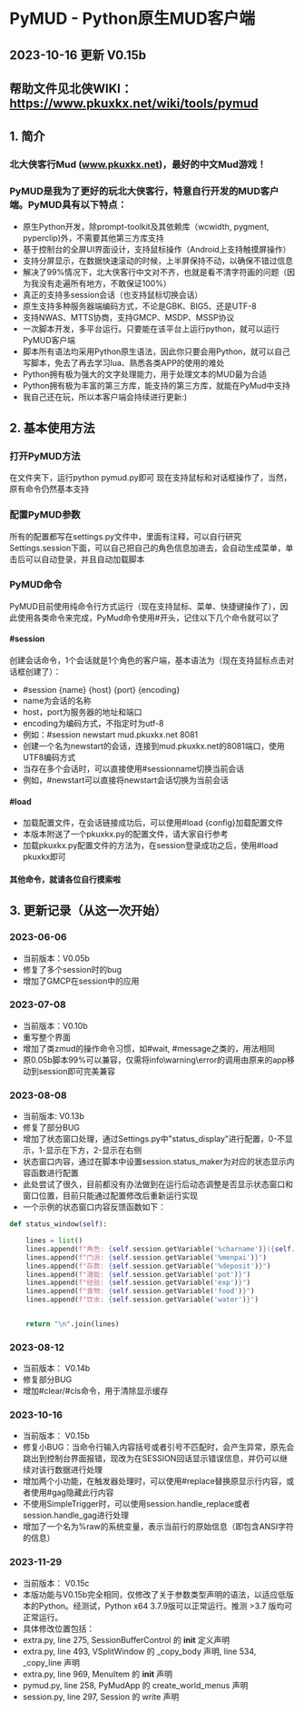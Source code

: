# PyMUD - Python原生MUD客户端
## 2023-10-16 更新 V0.15b
## 帮助文件见北侠WIKI：  https://www.pkuxkx.net/wiki/tools/pymud
## 1. 简介
### 北大侠客行Mud (www.pkuxkx.net)，最好的中文Mud游戏！
### PyMUD是我为了更好的玩北大侠客行，特意自行开发的MUD客户端。PyMUD具有以下特点：
+ 原生Python开发，除prompt-toolkit及其依赖库（wcwidth, pygment, pyperclip)外，不需要其他第三方库支持
+ 基于控制台的全屏UI界面设计，支持鼠标操作（Android上支持触摸屏操作）
+ 支持分屏显示，在数据快速滚动的时候，上半屏保持不动，以确保不错过信息
+ 解决了99%情况下，北大侠客行中文对不齐，也就是看不清字符画的问题（因为我没有走遍所有地方，不敢保证100%）
+ 真正的支持多session会话（也支持鼠标切换会话）
+ 原生支持多种服务器端编码方式，不论是GBK、BIG5、还是UTF-8
+ 支持NWAS、MTTS协商，支持GMCP、MSDP、MSSP协议
+ 一次脚本开发，多平台运行。只要能在该平台上运行python，就可以运行PyMUD客户端
+ 脚本所有语法均采用Python原生语法，因此你只要会用Python，就可以自己写脚本，免去了再去学习lua、熟悉各类APP的使用的难处
+ Python拥有极为强大的文字处理能力，用于处理文本的MUD最为合适
+ Python拥有极为丰富的第三方库，能支持的第三方库，就能在PyMud中支持
+ 我自己还在玩，所以本客户端会持续进行更新:)
## 2. 基本使用方法
### 打开PyMUD方法
在文件夹下，运行python pymud.py即可
现在支持鼠标和对话框操作了，当然，原有命令仍然基本支持
### 配置PyMUD参数
所有的配置都写在settings.py文件中，里面有注释，可以自行研究
Settings.session下面，可以自己把自己的角色信息加进去，会自动生成菜单，单击后可以自动登录，并且自动加载脚本
### PyMUD命令
PyMUD目前使用纯命令行方式运行（现在支持鼠标、菜单、快捷键操作了），因此使用各类命令来完成，PyMud命令使用#开头，记住以下几个命令就可以了
#### #session
创建会话命令，1个会话就是1个角色的客户端，基本语法为（现在支持鼠标点击对话框创建了）：
+    #session {name} {host} {port} {encoding}
+    name为会话的名称
+    host，port为服务器的地址和端口
+    encoding为编码方式，不指定时为utf-8
+    例如：#session newstart mud.pkuxkx.net 8081
+    创建一个名为newstart的会话，连接到mud.pkuxkx.net的8081端口，使用UTF8编码方式
+ 当存在多个会话时，可以直接使用#sessionname切换当前会话
+ 例如，#newstart可以直接将newstart会话切换为当前会话
#### #load
+ 加载配置文件，在会话链接成功后，可以使用#load {config}加载配置文件
+ 本版本附送了一个pkuxkx.py的配置文件，请大家自行参考
+ 加载pkuxkx.py配置文件的方法为，在session登录成功之后，使用#load pkuxkx即可
#### 其他命令，就请各位自行摸索啦
## 3. 更新记录（从这一次开始）
### 2023-06-06
+ 当前版本：V0.05b
+ 修复了多个session时的bug
+ 增加了GMCP在session中的应用
### 2023-07-08
+ 当前版本：V0.10b
+ 重写整个界面
+ 增加了类zmud的操作命令习惯，如#wait, #message之类的，用法相同
+ 原0.05b脚本99%可以兼容，仅需将info\warning\error的调用由原来的app移动到session即可完美兼容

### 2023-08-08
+ 当前版本: V0.13b
+ 修复了部分BUG
+ 增加了状态窗口处理，通过Settings.py中"status_display"进行配置，0-不显示，1-显示在下方，2-显示在右侧
+ 状态窗口内容，通过在脚本中设置session.status_maker为对应的状态显示内容函数进行配置
+ 此处尝试了很久，目前都没有办法做到在运行后动态调整是否显示状态窗口和窗口位置，目前只能通过配置修改后重新运行实现
+ 一个示例的状态窗口内容反馈函数如下：

```Python
def status_window(self):

    lines = list()
    lines.append(f"角色: {self.session.getVariable('%charname')}({self.session.getVariable('%char')})")
    lines.append(f"门派: {self.session.getVariable('%menpai')}")
    lines.append(f"存款: {self.session.getVariable('%deposit')}")
    lines.append(f"潜能: {self.session.getVariable('pot')}")
    lines.append(f"经验: {self.session.getVariable('exp')}")
    lines.append(f"食物: {self.session.getVariable('food')}")
    lines.append(f"饮水: {self.session.getVariable('water')}")


    return "\n".join(lines)
```
### 2023-08-12
+ 当前版本： V0.14b
+ 修复部分BUG
+ 增加#clear/#cls命令，用于清除显示缓存

### 2023-10-16
+ 当前版本： V0.15b
+ 修复小BUG：当命令行输入内容括号或者引号不匹配时，会产生异常，原先会跳出到控制台界面报错，现改为在SESSION回话显示错误信息，并仍可以继续对该行数据进行处理
+ 增加两个小功能，在触发器处理时，可以使用#replace替换原显示行内容，或者使用#gag隐藏此行内容
+ 不使用SimpleTrigger时，可以使用session.handle_replace或者session.handle_gag进行处理
+ 增加了一个名为%raw的系统变量，表示当前行的原始信息（即包含ANSI字符的信息）

### 2023-11-29
+ 当前版本： V0.15c
+ 本版功能与V0.15b完全相同，仅修改了关于参数类型声明的语法，以适应低版本的Python。经测试，Python x64 3.7.9版可以正常运行。推测 >3.7 版均可正常运行。
+ 具体修改位置包括：
+ extra.py, line 275, SessionBufferControl 的 __init__ 定义声明
+ extra.py, line 493, VSplitWindow 的 _copy_body 声明, line 534, _copy_line 声明
+ extra.py, line 969, MenuItem 的 __init__ 声明
+ pymud.py, line 258, PyMudApp 的 create_world_menus 声明
+ session.py, line 297, Session 的 write 声明
